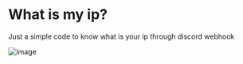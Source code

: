 # What is my ip?

Just a simple code to know what is your ip through discord webhook

![image](https://user-images.githubusercontent.com/71960366/137222019-c7d45559-c35e-4ed5-a2ce-616f4806a115.png)
